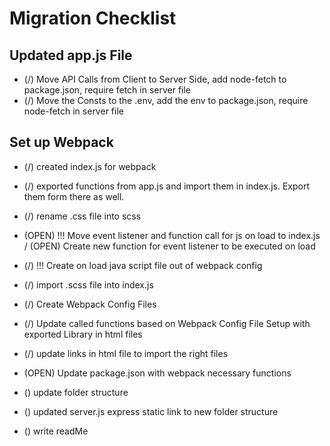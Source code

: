 # Migration Checklist

## Updated app.js File
- (/) Move API Calls from Client to Server Side, add node-fetch to package.json, require fetch in server file
- (/) Move the Consts to the .env, add the env to package.json, require node-fetch in server file

## Set up Webpack
- (/) created index.js for webpack
- (/) exported functions from app.js and import them in index.js. Export them form there as well.
- (/) rename .css file into scss
- (OPEN) !!! Move event listener and function call for js on load to index.js / (OPEN) Create new function for event listener to be executed on load
- (/) !!! Create on load java script file out of webpack config
- (/) import .scss file into index.js
- (/) Create Webpack Config Files
- (/) Update called functions based on Webpack Config File Setup with exported Library in html files
- (/) update links in html file to import the right files
- (OPEN) Update package.json with webpack necessary functions

- () update folder structure
- () updated server.js express static link to new folder structure

- () write readMe
